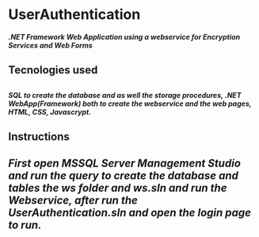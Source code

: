 # UserAuthentication
<h5>.NET Framework Web Application using a webservice for Encryption Services and Web Forms<h5/>
<h2>Tecnologies used<h2/>
  
  <h5>SQL to create the database and as well the storage procedures, .NET WebApp(Framework) both to create the webservice and the web pages, HTML, CSS, Javascrypt.<h5/>

<h2>Instructions<h2/>
  <div><h5>First open MSSQL Server Management Studio and run the query to create the database and tables the ws folder and ws.sln and run the Webservice, after run the UserAuthentication.sln and open the login page to run.<h5/><div/>
  
